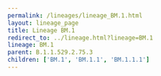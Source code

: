 ```yaml
---
permalink: /lineages/lineage_BM.1.html
layout: lineage_page
title: Lineage BM.1
redirect_to: ../lineage.html?lineage=BM.1
lineage: BM.1
parent: B.1.1.529.2.75.3
children: ['BM.1', 'BM.1.1', 'BM.1.1.1']
---
```

